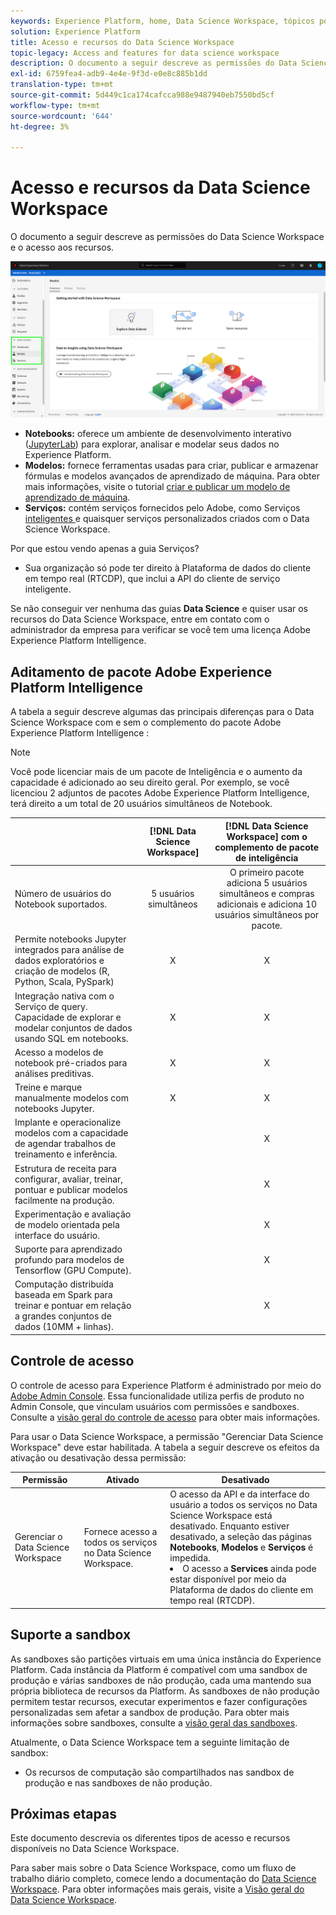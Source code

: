 ```yaml
---
keywords: Experience Platform, home, Data Science Workspace, tópicos populares, controle de acesso, sandbox, pacote de inteligência, recursos dsw, acesso ao dsw, Adobe Experience Platform Intelligence, inteligência, pacote de inteligência aep
solution: Experience Platform
title: Acesso e recursos do Data Science Workspace
topic-legacy: Access and features for data science workspace
description: O documento a seguir descreve as permissões do Data Science Workspace e o acesso aos recursos.
exl-id: 6759fea4-adb9-4e4e-9f3d-e0e8c885b1dd
translation-type: tm+mt
source-git-commit: 5d449c1ca174cafcca988e9487940eb7550bd5cf
workflow-type: tm+mt
source-wordcount: '644'
ht-degree: 3%

---
```


# Acesso e recursos da Data Science Workspace

O documento a seguir descreve as permissões do Data Science Workspace e o acesso aos recursos.

![Guias DSW](./images/access/platform-tabs.png)

- **Notebooks:** oferece um ambiente de desenvolvimento interativo ([JupyterLab](./jupyterlab/overview.md)) para explorar, analisar e modelar seus dados no Experience Platform.
- **Modelos:** fornece ferramentas usadas para criar, publicar e armazenar fórmulas e modelos avançados de aprendizado de máquina. Para obter mais informações, visite o tutorial [criar e publicar um modelo de aprendizado de máquina](./models-recipes/create-publish-model.md).
- **Serviços:** contém serviços fornecidos pelo Adobe, como Serviços  [inteligentes ](../intelligent-services/home.md) e quaisquer serviços personalizados criados com o Data Science Workspace.

Por que estou vendo apenas a guia Serviços?

- Sua organização só pode ter direito à Plataforma de dados do cliente em tempo real (RTCDP), que inclui a API do cliente de serviço inteligente.

Se não conseguir ver nenhuma das guias **Data Science** e quiser usar os recursos do Data Science Workspace, entre em contato com o administrador da empresa para verificar se você tem uma licença Adobe Experience Platform Intelligence.

## Aditamento de pacote Adobe Experience Platform Intelligence

A tabela a seguir descreve algumas das principais diferenças para o Data Science Workspace com e sem o complemento do pacote Adobe Experience Platform Intelligence :

>[!NOTE]
>
>Você pode licenciar mais de um pacote de Inteligência e o aumento da capacidade é adicionado ao seu direito geral. Por exemplo, se você licenciou 2 adjuntos de pacotes Adobe Experience Platform Intelligence, terá direito a um total de 20 usuários simultâneos de Notebook.

|  | [!DNL Data Science Workspace] | [!DNL Data Science Workspace] com o complemento de pacote de inteligência |
| --- | :---: | :---: |
| Número de usuários do Notebook suportados. | 5 usuários simultâneos | O primeiro pacote adiciona 5 usuários simultâneos e compras adicionais e adiciona 10 usuários simultâneos por pacote. |
| Permite notebooks Jupyter integrados para análise de dados exploratórios e criação de modelos (R, Python, Scala, PySpark) | X | X |
| Integração nativa com o Serviço de query. Capacidade de explorar e modelar conjuntos de dados usando SQL em notebooks. | X | X |
| Acesso a modelos de notebook pré-criados para análises preditivas. | X | X |
| Treine e marque manualmente modelos com notebooks Jupyter. | X | X |
| Implante e operacionalize modelos com a capacidade de agendar trabalhos de treinamento e inferência. |  | X |
| Estrutura de receita para configurar, avaliar, treinar, pontuar e publicar modelos facilmente na produção. |  | X |
| Experimentação e avaliação de modelo orientada pela interface do usuário. |  | X |
| Suporte para aprendizado profundo para modelos de Tensorflow (GPU Compute). |  | X |
| Computação distribuída baseada em Spark para treinar e pontuar em relação a grandes conjuntos de dados (10MM + linhas). |  | X |

## Controle de acesso

O controle de acesso para Experience Platform é administrado por meio do [Adobe Admin Console](https://adminconsole.adobe.com). Essa funcionalidade utiliza perfis de produto no Admin Console, que vinculam usuários com permissões e sandboxes. Consulte a [visão geral do controle de acesso](../access-control/home.md) para obter mais informações.

Para usar o Data Science Workspace, a permissão &quot;Gerenciar Data Science Workspace&quot; deve estar habilitada. A tabela a seguir descreve os efeitos da ativação ou desativação dessa permissão:

| Permissão | Ativado | Desativado |
|---|---|---|
| Gerenciar o Data Science Workspace | Fornece acesso a todos os serviços no Data Science Workspace. | O acesso da API e da interface do usuário a todos os serviços no Data Science Workspace está desativado. Enquanto estiver desativado, a seleção das páginas **Notebooks**, **Modelos** e **Serviços** é impedida. <li>O acesso a **Services** ainda pode estar disponível por meio da Plataforma de dados do cliente em tempo real (RTCDP).</li> |

## Suporte a sandbox

As sandboxes são partições virtuais em uma única instância do Experience Platform. Cada instância da Platform é compatível com uma sandbox de produção e várias sandboxes de não produção, cada uma mantendo sua própria biblioteca de recursos da Platform. As sandboxes de não produção permitem testar recursos, executar experimentos e fazer configurações personalizadas sem afetar a sandbox de produção. Para obter mais informações sobre sandboxes, consulte a [visão geral das sandboxes](../sandboxes/home.md).

Atualmente, o Data Science Workspace tem a seguinte limitação de sandbox:

- Os recursos de computação são compartilhados nas sandbox de produção e nas sandboxes de não produção.

## Próximas etapas

Este documento descrevia os diferentes tipos de acesso e recursos disponíveis no Data Science Workspace.

Para saber mais sobre o Data Science Workspace, como um fluxo de trabalho diário completo, comece lendo a documentação do [Data Science Workspace](./walkthrough.md). Para obter informações mais gerais, visite a [Visão geral do Data Science Workspace](./home.md).
